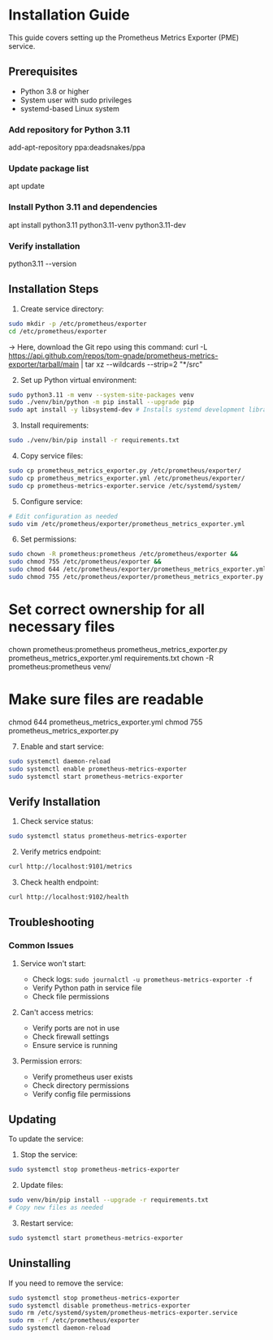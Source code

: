 # Installation Guide

This guide covers setting up the Prometheus Metrics Exporter (PME) service.

## Prerequisites

- Python 3.8 or higher
- System user with sudo privileges
- systemd-based Linux system

### Add repository for Python 3.11
add-apt-repository ppa:deadsnakes/ppa

### Update package list
apt update

### Install Python 3.11 and dependencies
apt install python3.11 python3.11-venv python3.11-dev

### Verify installation
python3.11 --version

## Installation Steps

1. Create service directory:
```bash
sudo mkdir -p /etc/prometheus/exporter
cd /etc/prometheus/exporter
```

-> Here, download the Git repo using this command:
curl -L https://api.github.com/repos/tom-gnade/prometheus-metrics-exporter/tarball/main | tar xz --wildcards --strip=2 "*/src"


2. Set up Python virtual environment:
```bash
sudo python3.11 -m venv --system-site-packages venv
sudo ./venv/bin/python -m pip install --upgrade pip
sudo apt install -y libsystemd-dev # Installs systemd development libraries required for cysystemd
```
3. Install requirements:
```bash
sudo ./venv/bin/pip install -r requirements.txt
```

4. Copy service files:
```bash
sudo cp prometheus_metrics_exporter.py /etc/prometheus/exporter/
sudo cp prometheus_metrics_exporter.yml /etc/prometheus/exporter/
sudo cp prometheus-metrics-exporter.service /etc/systemd/system/
```

5. Configure service:
```bash
# Edit configuration as needed
sudo vim /etc/prometheus/exporter/prometheus_metrics_exporter.yml
```

6. Set permissions:
```bash
sudo chown -R prometheus:prometheus /etc/prometheus/exporter &&
sudo chmod 755 /etc/prometheus/exporter &&
sudo chmod 644 /etc/prometheus/exporter/prometheus_metrics_exporter.yml &&
sudo chmod 755 /etc/prometheus/exporter/prometheus_metrics_exporter.py
```
# Set correct ownership for all necessary files
chown prometheus:prometheus prometheus_metrics_exporter.py prometheus_metrics_exporter.yml requirements.txt
chown -R prometheus:prometheus venv/

# Make sure files are readable
chmod 644 prometheus_metrics_exporter.yml
chmod 755 prometheus_metrics_exporter.py


7. Enable and start service:
```bash
sudo systemctl daemon-reload
sudo systemctl enable prometheus-metrics-exporter
sudo systemctl start prometheus-metrics-exporter
```

## Verify Installation

1. Check service status:
```bash
sudo systemctl status prometheus-metrics-exporter
```

2. Verify metrics endpoint:
```bash
curl http://localhost:9101/metrics
```

3. Check health endpoint:
```bash
curl http://localhost:9102/health
```

## Troubleshooting

### Common Issues

1. Service won't start:
   - Check logs: `sudo journalctl -u prometheus-metrics-exporter -f`
   - Verify Python path in service file
   - Check file permissions

2. Can't access metrics:
   - Verify ports are not in use
   - Check firewall settings
   - Ensure service is running

3. Permission errors:
   - Verify prometheus user exists
   - Check directory permissions
   - Verify config file permissions

## Updating

To update the service:

1. Stop the service:
```bash
sudo systemctl stop prometheus-metrics-exporter
```

2. Update files:
```bash
sudo venv/bin/pip install --upgrade -r requirements.txt
# Copy new files as needed
```

3. Restart service:
```bash
sudo systemctl start prometheus-metrics-exporter
```

## Uninstalling

If you need to remove the service:

```bash
sudo systemctl stop prometheus-metrics-exporter
sudo systemctl disable prometheus-metrics-exporter
sudo rm /etc/systemd/system/prometheus-metrics-exporter.service
sudo rm -rf /etc/prometheus/exporter
sudo systemctl daemon-reload
```